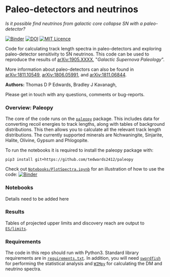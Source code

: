 # Paleo-detectors and neutrinos

*Is it possible find neutrinos from galactic core collapse SN with a paleo-detector?*

[![Binder](https://mybinder.org/badge_logo.svg)](https://mybinder.org/v2/gh/tedwards2412/paleo_detectors/master?filepath=Notebooks%2FPlotSpectra.ipynb) [![DOI](https://zenodo.org/badge/142072044.svg)](https://zenodo.org/badge/latestdoi/142072044)  [![MIT Licence](https://badges.frapsoft.com/os/mit/mit.svg?v=103)](https://opensource.org/licenses/mit-license.php)

Code for calculating track length spectra in paleo-detectors and exploring paleo-detector sensitivity to SN neutrinos. This code can be used to reproduce the results of [arXiv:1905.XXXX](http://arxiv.org/abs/1905.XXXX), "*Galactic Supernova Paleology*".

More information about paleo-detectors can also be found in [arXiv:1811.10549](http://arxiv.org/abs/1811.10549), [arXiv:1806.05991](http://arxiv.org/abs/1806.05991), and [arXiv:1811.06844](http://arxiv.org/abs/1811.06844).

**Authors:** Thomas D P Edwards, Bradley J Kavanagh, 

Please get in touch with any questions, comments or bug-reports.

### Overview: Paleopy

The core of the code runs on the [`paleopy`](https://github.com/tedwards2412/paleopy) package. This includes data for converting recoil energies to track lengths, along with tables of background distributions. This then allows you to calculate all the relevant track length distributions. The currently supported minerals are Nchwaningite, Sinjarite, Halite, Olivine, Gypsum and Phlogopite.

To run the notebooks it is required to install the paleopy package with:

    pip3 install git+https://github.com/tedwards2412/paleopy

Check out [`Notebooks/PlotSpectra.ipynb`](Notebooks/PlotSpectra.ipynb) for an illustration of how to use the code: [![Binder](https://mybinder.org/badge_logo.svg)](https://mybinder.org/v2/gh/tedwards2412/paleo_detectors/master?filepath=Notebooks%2FPlotSpectra.ipynb)


### Notebooks

Details need to be added here


### Results

Tables of projected upper limits and discovery reach are output to [`ES/limits`](ES/limits).

### Requirements

The code in this repo should run with Python3. Standard library requirements are in [`requirements.txt`](requirements.txt). In addition, you will need [`swordfish`](https://github.com/cweniger/swordfish) for performing the statistical analysis and [`WIMpy`](https://github.com/bradkav/WIMpy_NREFT) for calculating the DM and neutrino spectra. 
